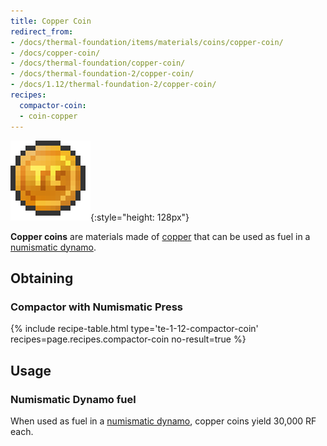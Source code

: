 ```yaml
---
title: Copper Coin
redirect_from:
- /docs/thermal-foundation/items/materials/coins/copper-coin/
- /docs/copper-coin/
- /docs/thermal-foundation/copper-coin/
- /docs/thermal-foundation-2/copper-coin/
- /docs/1.12/thermal-foundation-2/copper-coin/
recipes:
  compactor-coin:
  - coin-copper
---
```


![Copper coin](/assets/images/thermal-foundation-2/coin-copper.png){:style="height: 128px"}


**Copper coins** are materials made of [copper](../copper-ingot/) that can be
used as fuel in a [numismatic dynamo](../../thermal-expansion/numismatic-dynamo/).


Obtaining
---------

### Compactor with Numismatic Press
{% include recipe-table.html type='te-1-12-compactor-coin' recipes=page.recipes.compactor-coin no-result=true %}


Usage
-----

### Numismatic Dynamo fuel
When used as fuel in a [numismatic dynamo](../../thermal-expansion/numismatic-dynamo/), copper
coins yield 30,000 RF each.
